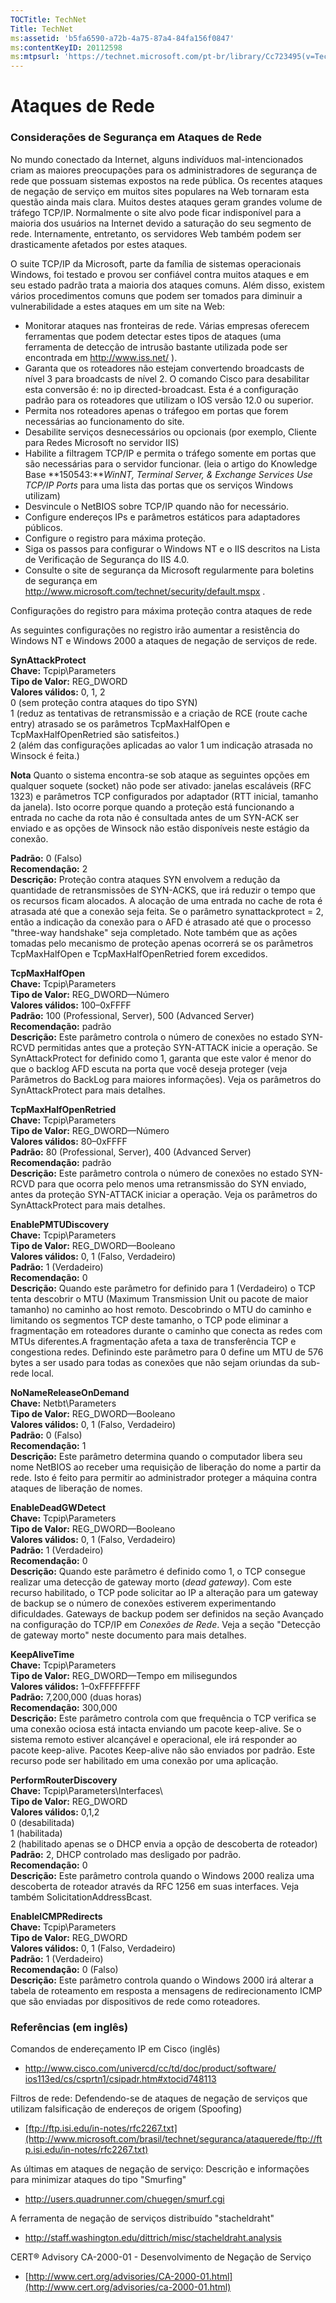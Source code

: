 ```yaml
---
TOCTitle: TechNet
Title: TechNet
ms:assetid: 'b5fa6590-a72b-4a75-87a4-84fa156f0847'
ms:contentKeyID: 20112598
ms:mtpsurl: 'https://technet.microsoft.com/pt-br/library/Cc723495(v=TechNet.10)'
---
```


Ataques de Rede
===============

### Considerações de Segurança em Ataques de Rede

No mundo conectado da Internet, alguns indivíduos mal-intencionados criam as maiores preocupações para os administradores de segurança de rede que possuam sistemas expostos na rede pública. Os recentes ataques de negação de serviço em muitos sites populares na Web tornaram esta questão ainda mais clara. Muitos destes ataques geram grandes volume de tráfego TCP/IP. Normalmente o site alvo pode ficar indisponível para a maioria dos usuários na Internet devido a saturação do seu segmento de rede. Internamente, entretanto, os servidores Web também podem ser drasticamente afetados por estes ataques.

O suite TCP/IP da Microsoft, parte da família de sistemas operacionais Windows, foi testado e provou ser confiável contra muitos ataques e em seu estado padrão trata a maioria dos ataques comuns. Além disso, existem vários procedimentos comuns que podem ser tomados para diminuir a vulnerabilidade a estes ataques em um site na Web:

-   Monitorar ataques nas fronteiras de rede. Várias empresas oferecem ferramentas que podem detectar estes tipos de ataques (uma ferramenta de detecção de intrusão bastante utilizada pode ser encontrada em <http://www.iss.net/> ).
-   Garanta que os roteadores não estejam convertendo broadcasts de nível 3 para broadcasts de nível 2. O comando Cisco para desabilitar esta conversão é: no ip directed-broadcast. Esta é a configuração padrão para os roteadores que utilizam o IOS versão 12.0 ou superior.
-   Permita nos roteadores apenas o tráfegoo em portas que forem necessárias ao funcionamento do site.
-   Desabilite serviços desnecessários ou opcionais (por exemplo, Cliente para Redes Microsoft no servidor IIS)
-   Habilite a filtragem TCP/IP e permita o tráfego somente em portas que são necessárias para o servidor funcionar. (leia o artigo do Knowledge Base **150543:***WinNT, Terminal Server, & Exchange Services Use TCP/IP Ports* para uma lista das portas que os serviços Windows utilizam)
-   Desvincule o NetBIOS sobre TCP/IP quando não for necessário.
-   Configure endereços IPs e parâmetros estáticos para adaptadores públicos.
-   Configure o registro para máxima proteção.
-   Siga os passos para configurar o Windows NT e o IIS descritos na Lista de Verificação de Segurança do IIS 4.0.
-   Consulte o site de segurança da Microsoft regularmente para boletins de segurança em  <http://www.microsoft.com/technet/security/default.mspx> .

Configurações do registro para máxima proteção contra ataques de rede

As seguintes configurações no registro irão aumentar a resistência do Windows NT e Windows 2000 a ataques de negação de serviços de rede.

**SynAttackProtect**   
**Chave:** Tcpip\\Parameters    
**Tipo de Valor:** REG\_DWORD    
**Valores válidos:** 0, 1, 2     
0 (sem proteção contra ataques do tipo SYN)   
1 (reduz as tentativas de retransmissão e a criação de RCE (route cache entry) atrasado se os parâmetros TcpMaxHalfOpen e TcpMaxHalfOpenRetried são satisfeitos.)   
2 (além das configurações aplicadas ao valor 1 um indicação atrasada no Winsock é feita.)    

**Nota** Quanto o sistema encontra-se sob ataque as seguintes opções em qualquer soquete (socket) não pode ser ativado: janelas escaláveis (RFC 1323) e parâmetros TCP configurados por adaptador (RTT inicial, tamanho da janela). Isto ocorre porque quando a proteção está funcionando a entrada no cache da rota não é consultada antes de um SYN-ACK ser enviado e as opções de Winsock não estão disponíveis neste estágio da conexão.

**Padrão:** 0 (Falso)   
**Recomendação:** 2    
**Descrição:** Proteção contra ataques SYN envolvem a redução da quantidade de retransmissões de SYN-ACKS, que irá reduzir o tempo que os recursos ficam alocados. A alocação de uma entrada no cache de rota é atrasada até que a conexão seja feita. Se o parâmetro synattackprotect = 2, então a indicação da conexão para o AFD é atrasado até que o processo "three-way handshake" seja completado. Note também que as ações tomadas pelo mecanismo de proteção apenas ocorrerá se os parâmetros TcpMaxHalfOpen e TcpMaxHalfOpenRetried forem excedidos.

**TcpMaxHalfOpen**    
**Chave:** Tcpip\\Parameters   
**Tipo de Valor:** REG\_DWORD—Número   
**Valores válidos:** 100–0xFFFF    
**Padrão:** 100 (Professional, Server), 500 (Advanced Server)   
**Recomendação:** padrão    
**Descrição:** Este parâmetro controla o número de conexões no estado SYN-RCVD permitidas antes que a proteção SYN-ATTACK inicie a operação. Se SynAttackProtect for definido como 1, garanta que este valor é menor do que o backlog AFD escuta na porta que você deseja proteger (veja Parâmetros do BackLog para maiores informações). Veja os parâmetros do SynAttackProtect para mais detalhes.

**TcpMaxHalfOpenRetried**    
**Chave:** Tcpip\\Parameters    
**Tipo de Valor:** REG\_DWORD—Número   
**Valores válidos:** 80–0xFFFF     
**Padrão:** 80 (Professional, Server), 400 (Advanced Server)     
**Recomendação:** padrão     
**Descrição:** Este parâmetro controla o número de conexões no estado SYN-RCVD para que ocorra pelo menos uma retransmissão do SYN enviado, antes da proteção SYN-ATTACK iniciar a operação. Veja os parâmetros do SynAttackProtect para mais detalhes.

**EnablePMTUDiscovery**    
**Chave:** Tcpip\\Parameters   
**Tipo de Valor:** REG\_DWORD—Booleano    
**Valores válidos:** 0, 1 (Falso, Verdadeiro)    
**Padrão:** 1 (Verdadeiro)    
**Recomendação:** 0    
**Descrição:** Quando este parâmetro for definido para 1 (Verdadeiro) o TCP tenta descobrir o MTU (Maximum Transmission Unit ou pacote de maior tamanho) no caminho ao host remoto. Descobrindo o MTU do caminho e limitando os segmentos TCP deste tamanho, o TCP pode eliminar a fragmentação em roteadores durante o caminho que conecta as redes com MTUs diferentes.A fragmentação afeta a taxa de transferência TCP e congestiona redes. Definindo este parâmetro para 0 define um MTU de 576 bytes a ser usado para todas as conexões que não sejam oriundas da sub-rede local.

**NoNameReleaseOnDemand**   
**Chave:** Netbt\\Parameters    
**Tipo de Valor:** REG\_DWORD—Booleano    
**Valores válidos:** 0, 1 (Falso, Verdadeiro)   
**Padrão:** 0 (Falso)   
**Recomendação:** 1   
**Descrição:** Este parâmetro determina quando o computador libera seu nome NetBIOS ao receber uma requisição de liberação do nome a partir da rede. Isto é feito para permitir ao administrador proteger a máquina contra ataques de liberação de nomes.

**EnableDeadGWDetect**    
**Chave:** Tcpip\\Parameters   
**Tipo de Valor:** REG\_DWORD—Booleano   
**Valores válidos:** 0, 1 (Falso, Verdadeiro)    
**Padrão:** 1 (Verdadeiro)    
**Recomendação:** 0    
**Descrição:** Quando este parâmetro é definido como 1, o TCP consegue realizar uma detecção de gateway morto (*dead gateway*). Com este recurso habilitado, o TCP pode solicitar ao IP a alteração para um gateway de backup se o número de conexões estiverem experimentando dificuldades. Gateways de backup podem ser definidos na seção Avançado na configuração do TCP/IP em *Conexões de Rede*. Veja a seção "Detecção de gateway morto" neste documento para mais detalhes.

**KeepAliveTime**    
**Chave:** Tcpip\\Parameters   
**Tipo de Valor:** REG\_DWORD—Tempo em milisegundos   
**Valores válidos:** 1–0xFFFFFFFF     
**Padrão:** 7,200,000 (duas horas)   
**Recomendação:** 300,000   
**Descrição:** Este parâmetro controla com que frequência o TCP verifica se uma conexão ociosa está intacta enviando um pacote keep-alive. Se o sistema remoto estiver alcançável e operacional, ele irá responder ao pacote keep-alive. Pacotes Keep-alive não são enviados por padrão. Este recurso pode ser habilitado em uma conexão por uma aplicação.

**PerformRouterDiscovery**    
**Chave:** Tcpip\\Parameters\\Interfaces\\   
**Tipo de Valor:** REG\_DWORD   
**Valores válidos:** 0,1,2   
0 (desabilitada)  
1 (habilitada)  
2 (habilitado apenas se o DHCP envia a opção de descoberta de roteador)    
**Padrão:** 2, DHCP controlado mas desligado por padrão.   
**Recomendação:** 0    
**Descrição:** Este parâmetro controla quando o Windows 2000 realiza uma descoberta de roteador através da RFC 1256 em suas interfaces. Veja também SolicitationAddressBcast.

**EnableICMPRedirects**   
**Chave:** Tcpip\\Parameters   
**Tipo de Valor:** REG\_DWORD   
**Valores válidos:** 0, 1 (Falso, Verdadeiro)   
**Padrão:** 1 (Verdadeiro)   
**Recomendação:** 0 (Falso)   
**Descrição:** Este parâmetro controla quando o Windows 2000 irá alterar a tabela de roteamento em resposta a mensagens de redirecionamento ICMP que são enviadas por dispositivos de rede como roteadores.

### Referências (em inglês)

Comandos de endereçamento IP em Cisco (inglês)

-   [http://www.cisco.com/univercd/cc/td/doc/product/software/ ios113ed/cs/csprtn1/csipadr.htm\#xtocid748113](http://www.cisco.com/univercd/cc/td/doc/product/software/ios113ed/cs/csprtn1/csipadr.htm)

Filtros de rede: Defendendo-se de ataques de negação de serviços que utilizam falsificação de endereços de origem (Spoofing)

-   [ftp://ftp.isi.edu/in-notes/rfc2267.txt](http://www.microsoft.com/brasil/technet/seguranca/ataquerede/ftp://ftp.isi.edu/in-notes/rfc2267.txt)

As últimas em ataques de negação de serviço: Descrição e informações para minimizar ataques do tipo "Smurfing"

-   <http://users.quadrunner.com/chuegen/smurf.cgi>

A ferramenta de negação de serviços distribuído "stacheldraht"

-   <http://staff.washington.edu/dittrich/misc/stacheldraht.analysis>

CERT® Advisory CA-2000-01 - Desenvolvimento de Negação de Serviço

-   [http://www.cert.org/advisories/CA-2000-01.html](http://www.cert.org/advisories/ca-2000-01.html)

